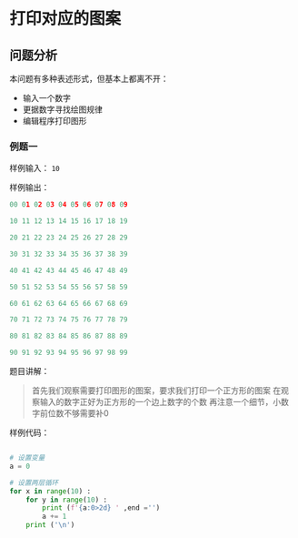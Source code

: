 # 打印对应的图案

## 问题分析

本问题有多种表述形式，但基本上都离不开：
+ 输入一个数字
+ 更据数字寻找绘图规律
+ 编辑程序打印图形

### 例题一

样例输入： `10`

样例输出：

``` python
00 01 02 03 04 05 06 07 08 09

10 11 12 13 14 15 16 17 18 19

20 21 22 23 24 25 26 27 28 29

30 31 32 33 34 35 36 37 38 39

40 41 42 43 44 45 46 47 48 49

50 51 52 53 54 55 56 57 58 59

60 61 62 63 64 65 66 67 68 69

70 71 72 73 74 75 76 77 78 79

80 81 82 83 84 85 86 87 88 89

90 91 92 93 94 95 96 97 98 99

```

题目讲解：
> 首先我们观察需要打印图形的图案，要求我们打印一个正方形的图案
> 在观察输入的数字正好为正方形的一个边上数字的个数
> 再注意一个细节，小数字前位数不够需要补0

样例代码：

``` python

# 设置变量
a = 0

# 设置两层循环
for x in range(10) :
    for y in range(10) :
        print (f'{a:0>2d} ' ,end ='')
        a += 1
    print ('\n')

```
